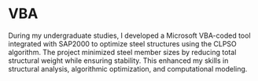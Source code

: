 # VBA

During my undergraduate studies, I developed a Microsoft VBA-coded tool integrated with SAP2000 to optimize steel structures using the CLPSO algorithm. The project minimized steel member sizes by reducing total structural weight while ensuring stability. This enhanced my skills in structural analysis, algorithmic optimization, and computational modeling.
